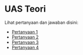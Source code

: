 # UAS Teori
Lihat pertanyaan dan jawaban disini:
- [Pertanyaan 1](pertanyaan1.md)
- [Pertanyaan 2](pertanyaan2.md)
- [Pertanyaan 3](pertanyaan3.md)
- [Pertanyaan 4](pertanyaan4.md)